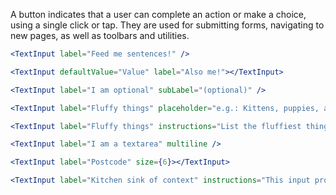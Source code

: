 A button indicates that a user can complete an action or make a choice, using a single click or tap. They are used for submitting forms, navigating to new pages, as well as toolbars and utilities.

```jsx
<TextInput label="Feed me sentences!" />

<TextInput defaultValue="Value" label="Also me!"></TextInput>

<TextInput label="I am optional" subLabel="(optional)" />

<TextInput label="Fluffy things" placeholder="e.g.: Kittens, puppies, and ponies." />

<TextInput label="Fluffy things" instructions="List the fluffiest things you can think of, ideally in alphabetical order." placeholder="e.g.: Kittens, puppies, and ponies." />

<TextInput label="I am a textarea" multiline />

<TextInput label="Postcode" size={6}></TextInput>

<TextInput label="Kitchen sink of context" instructions="This input provides a lot of instructions to users. Maybe even too much?" placeholder="This is where your text goes" subLabel="(required)" />
```
